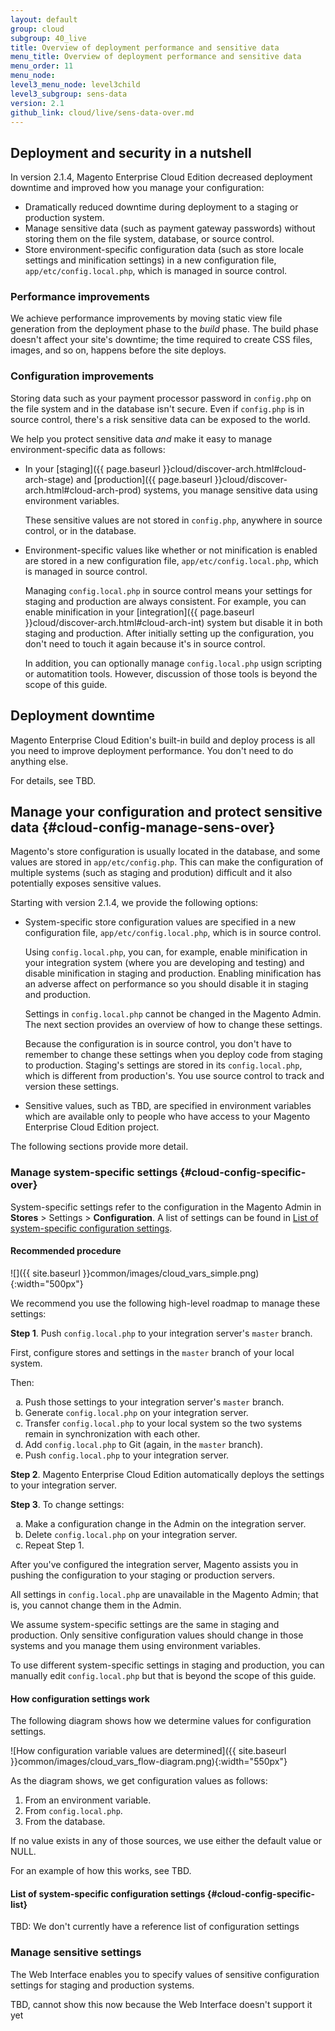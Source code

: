 ```yaml
---
layout: default
group: cloud
subgroup: 40_live
title: Overview of deployment performance and sensitive data 
menu_title: Overview of deployment performance and sensitive data  
menu_order: 11
menu_node: 
level3_menu_node: level3child
level3_subgroup: sens-data
version: 2.1
github_link: cloud/live/sens-data-over.md
---
```


## Deployment and security in a nutshell
In version 2.1.4, Magento Enterprise Cloud Edition decreased deployment downtime and improved how you manage your configuration:

*	Dramatically reduced downtime during deployment to a staging or production system.
*	Manage sensitive data (such as payment gateway passwords) without storing them on the file system, database, or source control.
*	Store environment-specific configuration data (such as store locale settings and minification settings) in a new configuration file, `app/etc/config.local.php`, which is managed in source control.

### Performance improvements
We achieve performance improvements by moving static view file generation from the deployment phase to the _build_ phase. The build phase doesn't affect your site's downtime; the time required to create CSS files, images, and so on, happens before the site deploys.

### Configuration improvements
Storing data such as your payment processor password in `config.php` on the file system and in the database isn't secure. Even if `config.php` is in source control, there's a risk sensitive data can be exposed to the world.

We help you protect sensitive data _and_ make it easy to manage environment-specific data as follows:

*	In your [staging]({{ page.baseurl }}cloud/discover-arch.html#cloud-arch-stage) and [production]({{ page.baseurl }}cloud/discover-arch.html#cloud-arch-prod) systems, you manage sensitive data using environment variables. 

	These sensitive values are not stored in `config.php`, anywhere in source control, or in the database. 

*	Environment-specific values like whether or not minification is enabled are stored in a new configuration file, `app/etc/config.local.php`, which is managed in source control.

	Managing `config.local.php` in source control means your settings for staging and production are always consistent. For example, you can enable minification in your [integration]({{ page.baseurl }}cloud/discover-arch.html#cloud-arch-int) system but disable it in both staging and production. After initially setting up the configuration, you don't need to touch it again because it's in source control.

	In addition, you can optionally manage `config.local.php` usign scripting or automatition tools. However, discussion of those tools is beyond the scope of this guide.

## Deployment downtime
Magento Enterprise Cloud Edition's built-in build and deploy process is all you need to improve deployment performance. You don't need to do anything else.

For details, see TBD.

## Manage your configuration and protect sensitive data {#cloud-config-manage-sens-over}
Magento's store configuration is usually located in the database, and some values are stored in `app/etc/config.php`. This can make the configuration of multiple systems (such as staging and prodution) difficult and it also potentially exposes sensitive values.

Starting with version 2.1.4, we provide the following options:

*	System-specific store configuration values are specified in a new configuration file, `app/etc/config.local.php`, which is in source control.

	Using `config.local.php`, you can, for example, enable minification in your integration system (where you are developing and testing) and disable minification in staging and production. Enabling minification has an adverse affect on performance so you should disable it in staging and production.

	Settings in `config.local.php` cannot be changed in the Magento Admin. The next section provides an overview of how to change these settings.

	Because the configuration is in source control, you don't have to remember to change these settings when you deploy code from staging to production. Staging's settings are stored in its `config.local.php`, which is different from production's. You use source control to track and version these settings.
*	Sensitive values, such as TBD, are specified in environment variables which are  available only to people who have access to your Magento Enterprise Cloud Edition project.

The following sections provide more detail.

### Manage system-specific settings {#cloud-config-specific-over}
System-specific settings refer to the configuration in the Magento Admin in **Stores** > Settings > **Configuration**. A list of settings can be found in [List of system-specific configuration settings](#cloud-config-specific-list).

#### Recommended procedure

![]({{ site.baseurl }}common/images/cloud_vars_simple.png){:width="500px"}

We recommend you use the following high-level roadmap to manage these settings:

**Step 1**. Push `config.local.php` to your integration server's `master` branch.

First, configure stores and settings in the `master` branch of your local system.

Then:

<ol type="a"><li>Push those settings to your integration server's <code>master</code> branch.</li>
	<li>Generate <code>config.local.php</code> on your integration server.</li>
<li>Transfer <code>config.local.php</code> to your local system so the two systems remain in synchronization with each other.</li>
<li>Add <code>config.local.php</code> to Git (again, in the <code>master</code> branch).</li>
<li>Push <code>config.local.php</code> to your integration server.</li></ol>

**Step 2**. Magento Enterprise Cloud Edition automatically deploys the settings to your integration server.

**Step 3**. To change settings:

<ol type="a"><li>Make a configuration change in the Admin on the integration server.</li>
<li>Delete <code>config.local.php</code> on your integration server.</li>
<li>Repeat Step 1.</code></li></ol>

After you've configured the integration server, Magento assists you in pushing the configuration to your staging or production servers.

All settings in `config.local.php` are unavailable in the Magento Admin; that is, you cannot change them in the Admin.

<div class="bs-callout bs-callout-warning" markdown="1">
We assume system-specific settings are the same in staging and production. Only sensitive configuration values should change in those systems and you manage them using environment variables.

To use different system-specific settings in staging and production, you can manually edit `config.local.php` but that is beyond the scope of this guide.
</div>

#### How configuration settings work
The following diagram shows how we determine values for configuration settings.

![How configuration variable values are determined]({{ site.baseurl }}common/images/cloud_vars_flow-diagram.png){:width="550px"}

As the diagram shows, we get configuration values as follows:

1.	From an environment variable.
2.	From `config.local.php`.
3.	From the database.

If no value exists in any of those sources, we use either the default value or NULL.

For an example of how this works, see TBD.

#### List of system-specific configuration settings {#cloud-config-specific-list}
TBD: We don't currently have a reference list of configuration settings

### Manage sensitive settings
The Web Interface enables you to specify values of sensitive configuration settings for staging and production systems.

TBD, cannot show this now because the Web Interface doesn't support it yet